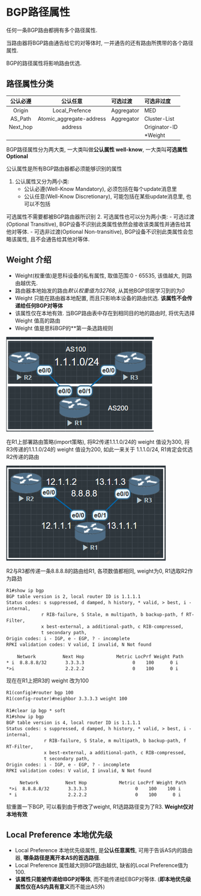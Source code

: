 # BGP路径属性

任何一条BGP路由都拥有多个路径属性.

当路由器将BGP路由通告给它的对等体时, 一并通告的还有路由所携带的各个路径属性.

BGP的路径属性将影响路由优选.

## 路径属性分类
|公认必遵|公认任意|可选过渡|可选非过度|
|:-----:|:-----:|:-------|:--------|
|Origin|Local_Prefence|Aggregator|MED|
|AS_Path|Atomic_aggregate-address|Aggregator|Cluster-List|
|Next_hop|address||Originator-ID|
||||*Weight|

BGP路径属性分为两大类, 一大类叫做**公认属性 well-know**, 一大类叫**可选属性Optional**

公认属性是所有BGP路由器都必须能够识别的属性
1. 公认属性又分为两小类:
    - 公认必遵(Well-Know Mandatory), 必须包括在每个update消息里
    - 公认任意(Well-Know Discretionary), 可能包括在某些update消息里, 也可以不包括

可选属性不需要都被BGP路由器所识别
2. 可选属性也可以分为两小类:
    - 可选过渡(Optional Transitive), BGP设备不识别此类属性依然会接收该类属性并通告给其他对等体.
    - 可选非过渡(Optional Non-transitive), BGP设备不识别此类属性会忽略该属性, 且不会通告给其他对等体.

## Weight 介绍
 - Weight(权重值)是思科设备的私有属性, 取值范围:0 - 65535, 该值越大, 则路由越优先.
 - 路由器本地始发的路由*默认权重值为32768*, 从其他BGP邻居学习到的为*0*
 - Weight 只能在路由器本地配置, 而且只影响本设备的路由优选. **该属性不会传递给任何BGP对等体**
 - 该属性仅在本地有效. 当BGP路由表中存在到相同目的地的路由时, 将优先选择 Weight 值高的路由
 - Weight 值是思科BGP的**第一条选路规则

 ![](image/190600.png)

 在R1上部署路由策略(import策略), 将R2传递1.1.1.0/24的 weight 值设为300, 将R3传递的1.1.1.0/24的 weight 值设为200, 如此一来关于 1.1.1.0/24, R1肯定会优选R2传递的路由

 ![](image/190601.png)

 R2与R3都传递一条8.8.8.8的路由给R1, 各项数值都相同, weight为0, R1选取R2作为路劲

 ```
 R1#show ip bgp
BGP table version is 2, local router ID is 1.1.1.1
Status codes: s suppressed, d damped, h history, * valid, > best, i - internal,
              r RIB-failure, S Stale, m multipath, b backup-path, f RT-Filter,
              x best-external, a additional-path, c RIB-compressed,
              t secondary path,
Origin codes: i - IGP, e - EGP, ? - incomplete
RPKI validation codes: V valid, I invalid, N Not found

     Network          Next Hop            Metric LocPrf Weight Path
 * i  8.8.8.8/32       3.3.3.3                  0    100      0 i
 *>i                   2.2.2.2                  0    100      0 i
```

现在在R1上把R3的 weight 改为100

```
R1(config)#router bgp 100
R1(config-router)#neighbor 3.3.3.3 weight 100

R1#clear ip bgp * soft
R1#show ip bgp
BGP table version is 4, local router ID is 1.1.1.1
Status codes: s suppressed, d damped, h history, * valid, > best, i - internal,
              r RIB-failure, S Stale, m multipath, b backup-path, f RT-Filter,
              x best-external, a additional-path, c RIB-compressed,
              t secondary path,
Origin codes: i - IGP, e - EGP, ? - incomplete
RPKI validation codes: V valid, I invalid, N Not found

     Network          Next Hop            Metric LocPrf Weight Path
 *>i  8.8.8.8/32       3.3.3.3                  0    100    100 i
 * i                   2.2.2.2                  0    100      0 i

```

软重置一下BGP, 可以看到由于修改了weight, R1选路路径变为了R3. **Weight仅对本地有效**


## Local Preference 本地优先级

- Local Preference 本地优先级属性, 是**公认任意属性**, 可用于告诉AS内的路由器, **哪条路径是离开本AS的首选路径**.
- Local Preference 属性越大则BGP路由越优, 缺省的Local Preference值为100.
- **该属性只能被传递给IBGP对等体**, 而不能传递给EBGP对等体. (**即本地优先级属性仅在AS内具有意义**而不能出AS外)